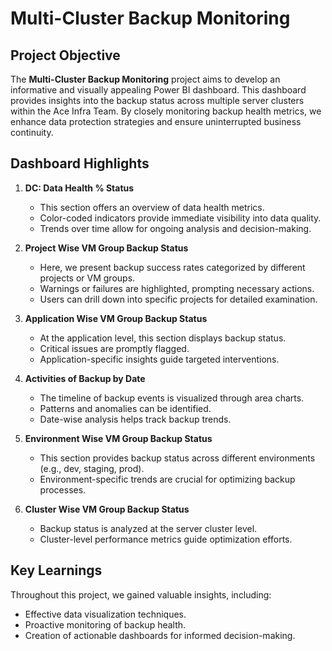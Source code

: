 # Multi-Cluster Backup Monitoring

## Project Objective
The **Multi-Cluster Backup Monitoring** project aims to develop an informative and visually appealing Power BI dashboard. This dashboard provides insights into the backup status across multiple server clusters within the Ace Infra Team. By closely monitoring backup health metrics, we enhance data protection strategies and ensure uninterrupted business continuity.

## Dashboard Highlights
1. **DC: Data Health % Status**
   - This section offers an overview of data health metrics.
   - Color-coded indicators provide immediate visibility into data quality.
   - Trends over time allow for ongoing analysis and decision-making.

2. **Project Wise VM Group Backup Status**
   - Here, we present backup success rates categorized by different projects or VM groups.
   - Warnings or failures are highlighted, prompting necessary actions.
   - Users can drill down into specific projects for detailed examination.

3. **Application Wise VM Group Backup Status**
   - At the application level, this section displays backup status.
   - Critical issues are promptly flagged.
   - Application-specific insights guide targeted interventions.

4. **Activities of Backup by Date**
   - The timeline of backup events is visualized through area charts.
   - Patterns and anomalies can be identified.
   - Date-wise analysis helps track backup trends.

5. **Environment Wise VM Group Backup Status**
   - This section provides backup status across different environments (e.g., dev, staging, prod).
   - Environment-specific trends are crucial for optimizing backup processes.

6. **Cluster Wise VM Group Backup Status**
   - Backup status is analyzed at the server cluster level.
   - Cluster-level performance metrics guide optimization efforts.

## Key Learnings
Throughout this project, we gained valuable insights, including:
- Effective data visualization techniques.
- Proactive monitoring of backup health.
- Creation of actionable dashboards for informed decision-making.
